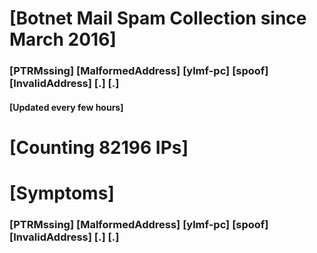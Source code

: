 # [Botnet Mail Spam Collection since March 2016]
### [PTRMssing] [MalformedAddress] [ylmf-pc] [spoof] [InvalidAddress] [.] [.]
#### [Updated every few hours]

# [Counting 82196 IPs]

# [Symptoms] 
###   [PTRMssing] [MalformedAddress] [ylmf-pc] [spoof] [InvalidAddress] [.] [.]
